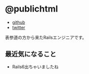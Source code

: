 # @publichtml

* [github](https://github.com/publichtml)
* [twitter](https://twitter.com/publichtml)

表参道の方から来たRailsエンジニアです。

## 最近気になること

* Rails6出ちゃいましたね
